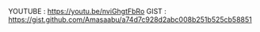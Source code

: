 YOUTUBE : https://youtu.be/nviGhgtFbRo
GIST : https://gist.github.com/Amasaabu/a74d7c928d2abc008b251b525cb58851
